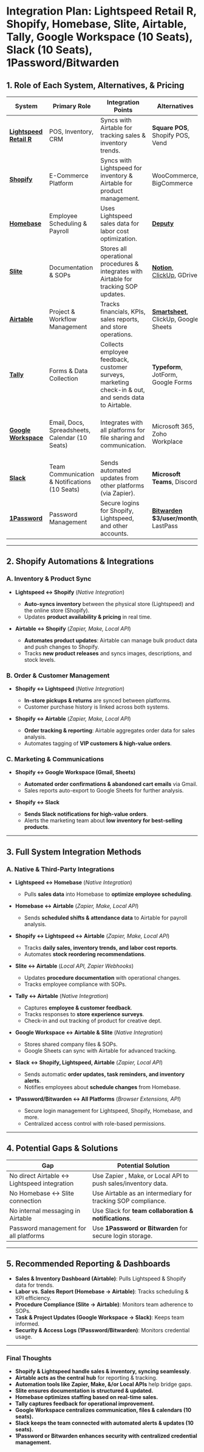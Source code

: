# **Integration Plan: Lightspeed Retail R, Shopify, Homebase, Slite, Airtable, Tally, Google Workspace (10 Seats), Slack (10 Seats), 1Password/Bitwarden**

## **1. Role of Each System, Alternatives, & Pricing**

| **System** | **Primary Role** | **Integration Points** | **Alternatives** | **Pricing** |
|------------|-----------------|------------------------|------------------|-------------|
| [**Lightspeed Retail R**](https://www.lightspeedhq.com/) | POS, Inventory, CRM | Syncs with Airtable for tracking sales & inventory trends. | **Square POS**, Shopify POS, Vend | |
| [**Shopify**](https://www.shopify.com/) | E-Commerce Platform | Syncs with Lightspeed for inventory & Airtable for product management. | WooCommerce, BigCommerce |  |
| [**Homebase**](https://joinhomebase.com/) | Employee Scheduling & Payroll | Uses Lightspeed sales data for labor cost optimization. | [**Deputy**](https://www.deputy.com/small-and-medium-business) | Free for 1 location, paid plans start at **$20/month** |
| [**Slite**](https://slite.com/) | Documentation & SOPs | Stores all operational procedures & integrates with Airtable for tracking SOP updates. | [**Notion**](https://www.notion.com/pricing), [ClickUp](https://clickup.com/pricing), GDrive | Free plan available, paid starts at **$8/user/month** |
| [**Airtable**](https://www.airtable.com/) | Project & Workflow Management | Tracks financials, KPIs, sales reports, and store operations. | [**Smartsheet**](https://www.smartsheet.com/), ClickUp, Google Sheets | Free for basic use, paid plans start at **$20/user/month** |
| [**Tally**](https://tally.so/) | Forms & Data Collection | Collects employee feedback, customer surveys, marketing check-in & out, and sends data to Airtable. | **Typeform**, JotForm, Google Forms | Free plan available |
| [**Google Workspace**](https://workspace.google.com/) | Email, Docs, Spreadsheets, Calendar (10 Seats) | Integrates with all platforms for file sharing and communication. | Microsoft 365, Zoho Workplace | **$60/month** (10 seats at $6/user) OR **$140/month** (10 seats at $14/user) |
| [**Slack**](https://slack.com/) | Team Communication & Notifications (10 Seats) | Sends automated updates from other platforms (via Zapier). | **Microsoft Teams**, Discord | **$72.50/month** (10 seats at $7.25/user) |
| [**1Password**](https://1password.com/) | Password Management | Secure logins for Shopify, Lightspeed, and other accounts. | [**Bitwarden**](https://bitwarden.com/) **$3/user/month**, LastPass | **$7.99/user/month** |
---

## **2. Shopify Automations & Integrations**

### **A. Inventory & Product Sync**
- **Lightspeed ↔ Shopify** (*Native Integration*)  
  - **Auto-syncs inventory** between the physical store (Lightspeed) and the online store (Shopify).  
  - Updates **product availability & pricing** in real time.  

- **Airtable ↔ Shopify** (*Zapier, Make, Local API*)  
  - **Automates product updates**: Airtable can manage bulk product data and push changes to Shopify.  
  - Tracks **new product releases** and syncs images, descriptions, and stock levels.  

### **B. Order & Customer Management**
- **Shopify ↔ Lightspeed** (*Native Integration*)  
  - **In-store pickups & returns** are synced between platforms.  
  - Customer purchase history is linked across both systems.  

- **Shopify ↔ Airtable** (*Zapier, Make, Local API*)  
  - **Order tracking & reporting**: Airtable aggregates order data for sales analysis.  
  - Automates tagging of **VIP customers & high-value orders**.  

### **C. Marketing & Communications**
- **Shopify ↔ Google Workspace (Gmail, Sheets)**  
  - **Automated order confirmations & abandoned cart emails** via Gmail.  
  - Sales reports auto-export to Google Sheets for further analysis.  

- **Shopify ↔ Slack**  
  - **Sends Slack notifications for high-value orders**.  
  - Alerts the marketing team about **low inventory for best-selling products**.  

---

## **3. Full System Integration Methods**

### **A. Native & Third-Party Integrations**
- **Lightspeed ↔ Homebase** (*Native Integration*)  
  - Pulls **sales data** into Homebase to **optimize employee scheduling**.  

- **Homebase ↔ Airtable** (*Zapier, Make, Local API*)  
  - Sends **scheduled shifts & attendance data** to Airtable for payroll analysis.  

- **Shopify ↔ Lightspeed ↔ Airtable** (*Zapier, Make, Local API*)  
  - Tracks **daily sales, inventory trends, and labor cost reports**.  
  - Automates **stock reordering recommendations**.  

- **Slite ↔ Airtable** (*Local API, Zapier Webhooks*)  
  - Updates **procedure documentation** with operational changes.  
  - Tracks employee compliance with SOPs.  

- **Tally ↔ Airtable** (*Native Integration*)  
  - Captures **employee & customer feedback**.  
  - Tracks responses to **store experience surveys**.
  - Check-in and out tracking of product for creative dept.

- **Google Workspace ↔ Airtable & Slite** (*Native Integration*)  
  - Stores shared company files & SOPs.  
  - Google Sheets can sync with Airtable for advanced tracking.  

- **Slack ↔ Shopify, Lightspeed, Airtable** (*Zapier, Local API*)  
  - Sends automatic **order updates, task reminders, and inventory alerts**.  
  - Notifies employees about **schedule changes** from Homebase.  

- **1Password/Bitwarden ↔ All Platforms** (*Browser Extensions, API*)  
  - Secure login management for Lightspeed, Shopify, Homebase, and more.  
  - Centralized access control with role-based permissions.  

---

## **4. Potential Gaps & Solutions**
| **Gap** | **Potential Solution** |
|---------|------------------------|
| No direct Airtable ↔ Lightspeed integration | Use Zapier , Make, or Local API to push sales/inventory data. |
| No Homebase ↔ Slite connection | Use Airtable as an intermediary for tracking SOP compliance. |
| No internal messaging in Airtable | Use Slack for **team collaboration & notifications**. |
| Password management for all platforms | Use **1Password or Bitwarden** for secure login storage. |

---

## **5. Recommended Reporting & Dashboards**
- **Sales & Inventory Dashboard (Airtable)**: Pulls Lightspeed & Shopify data for trends.  
- **Labor vs. Sales Report (Homebase → Airtable)**: Tracks scheduling & KPI efficiency. 
- **Procedure Compliance (Slite → Airtable)**: Monitors team adherence to SOPs.   
- **Task & Project Updates (Google Workspace → Slack)**: Keeps team informed.  
- **Security & Access Logs (1Password/Bitwarden)**: Monitors credential usage.  

---

### **Final Thoughts**
- **Shopify & Lightspeed handle sales & inventory, syncing seamlessly**.  
- **Airtable acts as the central hub** for reporting & tracking.  
- **Automation tools like Zapier, Make, &/or Local APIs** help bridge gaps.  
- **Slite ensures documentation is structured & updated.**  
- **Homebase optimizes staffing based on real-time sales.**  
- **Tally captures feedback for operational improvement.**  
- **Google Workspace centralizes communication, files & calendars (10 seats).**  
- **Slack keeps the team connected with automated alerts & updates (10 seats).**  
- **1Password or Bitwarden enhances security with centralized credential management.**  



